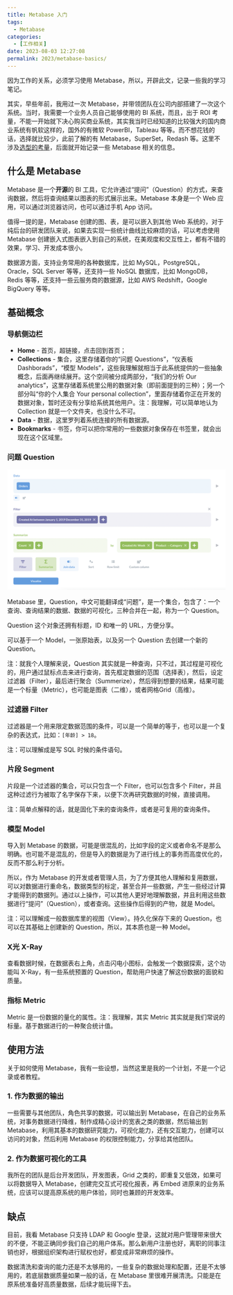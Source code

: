 ```yaml
---
title: Metabase 入门
tags:
  - Metabase
categories:
  - [工作相关]
date: 2023-08-03 12:27:08
permalink: 2023/metabase-basics/
---
```


因为工作的关系，必须学习使用 Metabase，所以，开辟此文，记录一些我的学习笔记。

<!-- more -->

其实，早些年前，我用过一次 Metabase，并带领团队在公司内部搭建了一次这个系统。当时，我需要一个业务人员自己能够使用的 BI 系统，而且，出于 ROI 考量，不能一开始就下决心购买商业系统，其实我当时已经知道的比较强大的国内商业系统有帆软这样的，国外的有微软 PowerBI，Tableau 等等。而不想花钱的话，选择就比较少，此前了解的有 Metabase，SuperSet，Redash 等。这里不涉及[选型的考量](https://blog.csdn.net/weixin_43329319/article/details/108441435)，后面就开始记录一些 Metabase 相关的信息。

## 什么是 Metabase

Metabase 是一个**开源**的 BI 工具，它允许通过“提问”（Question）的方式，来查询数据，然后将查询结果以图表的形式展示出来。Metabase 本身是一个 Web 应用，可以通过浏览器访问，也可以通过手机 App 访问。

值得一提的是，Metabase 创建的图、表，是可以嵌入到其他 Web 系统的，对于纯后台的研发团队来说，如果去实现一些统计曲线比较麻烦的话，可以考虑使用 Metabase 创建嵌入式图表嵌入到自己的系统，在美观度和交互性上，都有不错的效果，学习、开发成本很小。

数据源方面，支持业务常用的各种数据库，比如 MySQL，PostgreSQL，Oracle，SQL Server 等等，还支持一些 NoSQL 数据库，比如 MongoDB，Redis 等等，还支持一些云服务商的数据源，比如 AWS Redshift，Google BigQuery 等等。

## 基础概念

### 导航侧边栏

 * **Home** - 首页，超链接，点击回到首页；
 * **Collections** - 集合，这里存储着你的“问题 Questions”，“仪表板 Dashborads”，“模型 Models”，这些我理解就相当于此系统提供的一些抽象概念，后面再继续展开。这个空间被分成两部分，“我们的分析 Our analytics”，这里存储着系统里公用的数据对象（即前面提到的三种）；另一个部分叫“你的个人集合 Your personal collection”，里面存储着你正在开发的数据对象，暂时还没有分享给系统其他用户。注：我理解，可以简单地认为 Collection 就是一个文件夹，也没什么不可。
 * **Data** - 数据，这里罗列着系统连接的所有数据源。
 * **Bookmarks** - 书签，你可以把你常用的一些数据对象保存在书签里，就会出现在这个区域里。

### 问题 Question

![Query builder](../../images/2023/08/metabase-query-builder.png)

Metabase 里，Question，中文可能翻译成“问题”，是一个集合，包含了：一个查询、查询结果的数据、数据的可视化，三种合并在一起，称为一个 Question。

Question 这个对象还拥有标题，ID 和唯一的 URL，方便分享。

可以基于一个 Model，一张原始表，以及另一个 Question 去创建一个新的 Question。

注：就我个人理解来说，Question 其实就是一种查询，只不过，其过程是可视化的，用户通过鼠标点击来进行查询，首先框定数据的范围（选择表），然后，设定过滤器（Filter），最后进行聚合（Summerize），然后得到想要的结果，结果可能是一个标量（Metric），也可能是图表（二维），或者网格Grid（高维）。


### 过滤器 Filter

过滤器是一个用来限定数据范围的条件，可以是一个简单的等于，也可以是一个复杂的表达式，比如：`[年龄] > 18`。

注：可以理解成是写 SQL 时候的条件语句。

### 片段 Segment

片段是一个过滤器的集合，可以只包含一个 Filter，也可以包含多个 Filter，并且这种过滤行为被取了名字保存下来，以便下次再研究数据的时候，直接调用。

注：简单点解释的话，就是固化下来的查询条件，或者是可复用的查询条件。

### 模型 Model

导入到 Metabase 的数据，可能是很混乱的，比如字段的定义或者命名不是那么明确。也可能不是混乱的，但是导入的数据是为了进行线上的事务而高度优化的，反而不那么利于分析。

所以，作为 Metabase 的开发或者管理人员，为了方便其他人理解和复用数据，可以对数据进行重命名，数据类型的标定，甚至合并一些数据，产生一些经过计算才能得到的数据列。通过以上操作，可以其他人更好地理解数据，并且利用这些数据进行“提问”（Question），或者查询。这些操作后得到的产物，就是 Model。

注：可以理解成一般数据库里的视图（View）。持久化保存下来的 Question，也可以在其基础上创建新的 Question，所以，其本质也是一种 Model。

### X光 X-Ray

查看数据时候，在数据表右上角，点击闪电小图标，会触发一个数据探索，这个功能叫 X-Ray，有一些系统预置的 Question，帮助用户快速了解这份数据的面貌和质量。

### 指标 Metric

Metric 是一份数据的量化的属性。注：我理解，其实 Metric 其实就是我们常说的标量。基于数据进行的一种聚合统计值。

## 使用方法

关于如何使用 Metabase，我有一些设想，当然这里是我的一个计划，不是一个记录或者教程。

### 1. 作为数据的输出

一些需要与其他团队，角色共享的数据，可以输出到 Metabase，在自己的业务系统，对事务数据进行降维，制作成精心设计的宽表之类的数据，然后输出到 Metabase，利用其基本的数据研究能力，可视化能力，还有交互能力，创建可以访问的对象，然后利用 Metabase 的权限控制能力，分享给其他团队。

### 2. 作为数据可视化的工具

我所在的团队是后台开发团队，开发图表，Grid 之类的，即重复又低效，如果可以将数据导入 Metabase，创建完交互式可视化报表，再 Embed 进原来的业务系统，应该可以提高原系统的用户体验，同时也兼顾的开发效率。

## 缺点

目前，我看 Metabase 只支持 LDAP 和 Google 登录，这就对用户管理带来很大的不便，不能正确同步我们自己的用户体系。那么新用户注册也好，离职的同事注销也好，根据组织架构进行赋权也好，都变成非常麻烦的操作。

数据清洗和查询的能力还是不太够用的，一些复杂的数据处理和配置，还是不太够用的，若底层数据质量如果一般的话，在 Metabase 里很难开展清洗。只能是在原系统准备好高质量数据，后续才能玩得下去。
